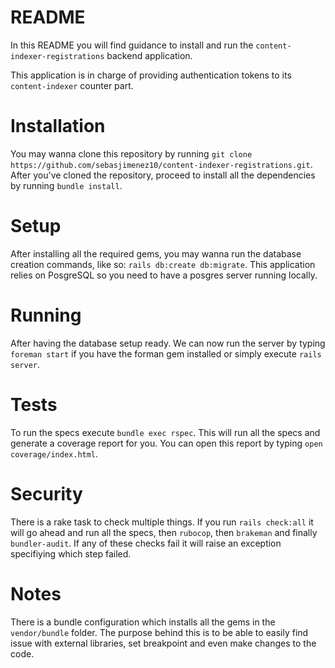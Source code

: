 # README

In this README you will find guidance to install and run the `content-indexer-registrations` backend application.

This application is in charge of providing authentication tokens to its `content-indexer` counter part.

# Installation

You may wanna clone this repository by running `git clone https://github.com/sebasjimenez10/content-indexer-registrations.git`. After you've cloned the repository, proceed to install all the dependencies by running `bundle install`.

# Setup

After installing all the required gems, you may wanna run the database creation commands, like so: `rails db:create db:migrate`. This application relies on PosgreSQL so you need to have a posgres server running locally.

# Running

After having the database setup ready. We can now run the server by typing `foreman start` if you have the forman gem installed or simply execute `rails server`.


# Tests

To run the specs execute `bundle exec rspec`. This will run all the specs and generate a coverage report for you. You can open this report by typing `open coverage/index.html`.

# Security

There is a rake task to check multiple things. If you run `rails check:all` it will go ahead and run  all the specs, then `rubocop`, then `brakeman` and finally `bundler-audit`. If any of these checks fail it will raise an exception specifiying which step failed.

# Notes

There is a bundle configuration which installs all the gems in the `vendor/bundle` folder. The purpose behind this is to be able to easily find issue with external libraries, set breakpoint and even make changes to the code.
